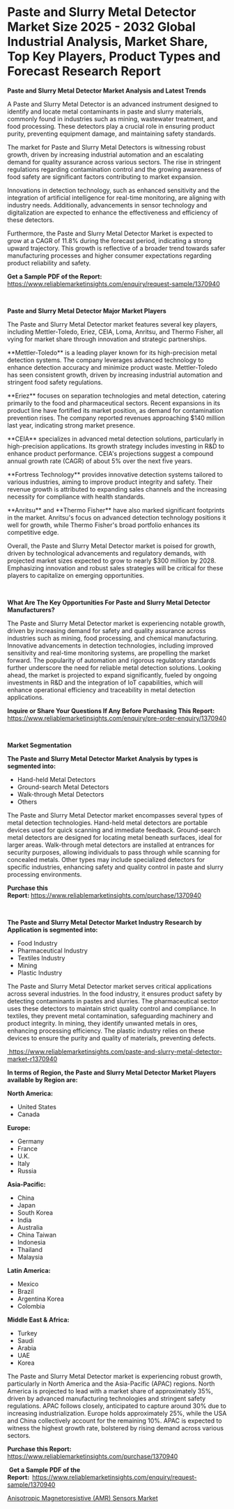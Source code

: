 <p><h1>Paste and Slurry Metal Detector Market Size 2025 - 2032 Global Industrial Analysis, Market Share, Top Key Players, Product Types and Forecast Research Report</h1></p><p><strong>Paste and Slurry Metal Detector Market Analysis and Latest Trends</strong></p>
<p><p>A Paste and Slurry Metal Detector is an advanced instrument designed to identify and locate metal contaminants in paste and slurry materials, commonly found in industries such as mining, wastewater treatment, and food processing. These detectors play a crucial role in ensuring product purity, preventing equipment damage, and maintaining safety standards.</p><p>The market for Paste and Slurry Metal Detectors is witnessing robust growth, driven by increasing industrial automation and an escalating demand for quality assurance across various sectors. The rise in stringent regulations regarding contamination control and the growing awareness of food safety are significant factors contributing to market expansion. </p><p>Innovations in detection technology, such as enhanced sensitivity and the integration of artificial intelligence for real-time monitoring, are aligning with industry needs. Additionally, advancements in sensor technology and digitalization are expected to enhance the effectiveness and efficiency of these detectors.</p><p>Furthermore, the Paste and Slurry Metal Detector Market is expected to grow at a CAGR of 11.8% during the forecast period, indicating a strong upward trajectory. This growth is reflective of a broader trend towards safer manufacturing processes and higher consumer expectations regarding product reliability and safety.</p></p>
<p><strong>Get a Sample PDF of the Report:&nbsp;</strong> <a href="https://www.reliablemarketinsights.com/enquiry/request-sample/1370940?utm_campaign=2244&utm_medium=2&utm_source=Github&utm_content=ia&utm_term=22032025&utm_id=paste-and-slurry-metal-detector">https://www.reliablemarketinsights.com/enquiry/request-sample/1370940</a></p>
<p>&nbsp;</p>
<p><strong>Paste and Slurry Metal Detector Major Market Players</strong></p>
<p><p>The Paste and Slurry Metal Detector market features several key players, including Mettler-Toledo, Eriez, CEIA, Loma, Anritsu, and Thermo Fisher, all vying for market share through innovation and strategic partnerships.</p><p>**Mettler-Toledo** is a leading player known for its high-precision metal detection systems. The company leverages advanced technology to enhance detection accuracy and minimize product waste. Mettler-Toledo has seen consistent growth, driven by increasing industrial automation and stringent food safety regulations.</p><p>**Eriez** focuses on separation technologies and metal detection, catering primarily to the food and pharmaceutical sectors. Recent expansions in its product line have fortified its market position, as demand for contamination prevention rises. The company reported revenues approaching $140 million last year, indicating strong market presence.</p><p>**CEIA** specializes in advanced metal detection solutions, particularly in high-precision applications. Its growth strategy includes investing in R&D to enhance product performance. CEIA's projections suggest a compound annual growth rate (CAGR) of about 5% over the next five years.</p><p>**Fortress Technology** provides innovative detection systems tailored to various industries, aiming to improve product integrity and safety. Their revenue growth is attributed to expanding sales channels and the increasing necessity for compliance with health standards.</p><p>**Anritsu** and **Thermo Fisher** have also marked significant footprints in the market. Anritsu's focus on advanced detection technology positions it well for growth, while Thermo Fisher's broad portfolio enhances its competitive edge.</p><p>Overall, the Paste and Slurry Metal Detector market is poised for growth, driven by technological advancements and regulatory demands, with projected market sizes expected to grow to nearly $300 million by 2028. Emphasizing innovation and robust sales strategies will be critical for these players to capitalize on emerging opportunities.</p></p>
<p>&nbsp;</p>
<p><strong>What Are The Key Opportunities For Paste and Slurry Metal Detector Manufacturers?</strong></p>
<p><p>The Paste and Slurry Metal Detector market is experiencing notable growth, driven by increasing demand for safety and quality assurance across industries such as mining, food processing, and chemical manufacturing. Innovative advancements in detection technologies, including improved sensitivity and real-time monitoring systems, are propelling the market forward. The popularity of automation and rigorous regulatory standards further underscore the need for reliable metal detection solutions. Looking ahead, the market is projected to expand significantly, fueled by ongoing investments in R&D and the integration of IoT capabilities, which will enhance operational efficiency and traceability in metal detection applications.</p></p>
<p><strong>Inquire or Share Your Questions If Any Before Purchasing This Report:</strong> <a href="https://www.reliablemarketinsights.com/enquiry/pre-order-enquiry/1370940?utm_campaign=2244&utm_medium=2&utm_source=Github&utm_content=ia&utm_term=22032025&utm_id=paste-and-slurry-metal-detector">https://www.reliablemarketinsights.com/enquiry/pre-order-enquiry/1370940</a></p>
<p>&nbsp;</p>
<p><strong>Market Segmentation</strong></p>
<p><strong>The Paste and Slurry Metal Detector Market Analysis by types is segmented into:</strong></p>
<p><ul><li>Hand-held Metal Detectors</li><li>Ground-search Metal Detectors</li><li>Walk-through Metal Detectors</li><li>Others</li></ul></p>
<p><p>The Paste and Slurry Metal Detector market encompasses several types of metal detection technologies. Hand-held metal detectors are portable devices used for quick scanning and immediate feedback. Ground-search metal detectors are designed for locating metal beneath surfaces, ideal for larger areas. Walk-through metal detectors are installed at entrances for security purposes, allowing individuals to pass through while scanning for concealed metals. Other types may include specialized detectors for specific industries, enhancing safety and quality control in paste and slurry processing environments.</p></p>
<p><strong>Purchase this Report:&nbsp;</strong><a href="https://www.reliablemarketinsights.com/purchase/1370940?utm_campaign=2244&utm_medium=2&utm_source=Github&utm_content=ia&utm_term=22032025&utm_id=paste-and-slurry-metal-detector">https://www.reliablemarketinsights.com/purchase/1370940</a></p>
<p>&nbsp;</p>
<p><strong>The Paste and Slurry Metal Detector Market Industry Research by Application is segmented into:</strong></p>
<p><ul><li>Food Industry</li><li>Pharmaceutical Industry</li><li>Textiles Industry</li><li>Mining</li><li>Plastic Industry</li></ul></p>
<p><p>The Paste and Slurry Metal Detector market serves critical applications across several industries. In the food industry, it ensures product safety by detecting contaminants in pastes and slurries. The pharmaceutical sector uses these detectors to maintain strict quality control and compliance. In textiles, they prevent metal contamination, safeguarding machinery and product integrity. In mining, they identify unwanted metals in ores, enhancing processing efficiency. The plastic industry relies on these devices to ensure the purity and quality of materials, preventing defects.</p></p>
<p><a href="https://www.reliablemarketinsights.com/paste-and-slurry-metal-detector-market-r1370940?utm_campaign=2244&utm_medium=2&utm_source=Github&utm_content=ia&utm_term=22032025&utm_id=paste-and-slurry-metal-detector">&nbsp;https://www.reliablemarketinsights.com/paste-and-slurry-metal-detector-market-r1370940</a></p>
<p><strong>In terms of Region, the Paste and Slurry Metal Detector Market Players available by Region are:</strong></p>
<p>
    <p> <strong> North America: </strong>
        <ul>
            <li>United States</li>
            <li>Canada</li>
        </ul>
        </p> 
    <p> <strong> Europe: </strong>
        <ul>
            <li>Germany</li>
            <li>France</li>
            <li>U.K.</li>
            <li>Italy</li>
            <li>Russia</li>
        </ul>
        </p> 
    <p> <strong> Asia-Pacific: </strong>
        <ul>
            <li>China</li>
            <li>Japan</li>
            <li>South Korea</li>
            <li>India</li>
            <li>Australia</li>
            <li>China Taiwan</li>
            <li>Indonesia</li>
            <li>Thailand</li>
            <li>Malaysia</li>
        </ul>
        </p> 
    <p> <strong> Latin America: </strong>
        <ul>
            <li>Mexico</li>
            <li>Brazil</li>
            <li>Argentina Korea</li>
            <li>Colombia</li>
        </ul>
        </p> 
    <p> <strong> Middle East & Africa: </strong>
        <ul>
            <li>Turkey</li>
            <li>Saudi</li>
            <li>Arabia</li>
            <li>UAE</li>
            <li>Korea</li>
        </ul>
    </p>
    </p>
<p><p>The Paste and Slurry Metal Detector market is experiencing robust growth, particularly in North America and the Asia-Pacific (APAC) regions. North America is projected to lead with a market share of approximately 35%, driven by advanced manufacturing technologies and stringent safety regulations. APAC follows closely, anticipated to capture around 30% due to increasing industrialization. Europe holds approximately 25%, while the USA and China collectively account for the remaining 10%. APAC is expected to witness the highest growth rate, bolstered by rising demand across various sectors.</p></p>
<p><strong>Purchase this Report: </strong><a href="https://www.reliablemarketinsights.com/purchase/1370940?utm_campaign=2244&utm_medium=2&utm_source=Github&utm_content=ia&utm_term=22032025&utm_id=paste-and-slurry-metal-detector">https://www.reliablemarketinsights.com/purchase/1370940</a></p>
<p>&nbsp;<strong>Get a Sample PDF of the Report:&nbsp;&nbsp;</strong><a href="https://www.reliablemarketinsights.com/enquiry/request-sample/1370940?utm_campaign=2244&utm_medium=2&utm_source=Github&utm_content=ia&utm_term=22032025&utm_id=paste-and-slurry-metal-detector">https://www.reliablemarketinsights.com/enquiry/request-sample/1370940</a></p>
<p><strong></strong></p>
<p><p><a href="https://github.com/klindsey95/Market-Research-Report-List-1/blob/main/anisotropic-magnetoresistive-amr-sensors-market.md?utm_campaign=2244&utm_medium=2&utm_source=Github&utm_content=ia&utm_term=22032025&utm_id=paste-and-slurry-metal-detector">Anisotropic Magnetoresistive (AMR) Sensors Market</a></p></p>